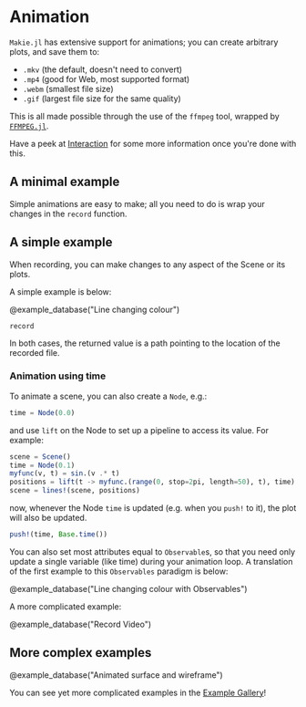 # Animation

`Makie.jl` has extensive support for animations; you can create arbitrary plots, and save them to:
- `.mkv`  (the default, doesn't need to convert)
- `.mp4`  (good for Web, most supported format)
- `.webm` (smallest file size)
- `.gif`  (largest file size for the same quality)

This is all made possible through the use of the `ffmpeg` tool, wrapped by [`FFMPEG.jl`](https://github.com/JuliaIO/FFMPEG.jl).

Have a peek at [Interaction](@ref) for some more information once you're done with this.

## A minimal example

Simple animations are easy to make; all you need to do is wrap your changes in the `record` function.

## A simple example

When recording, you can make changes to any aspect of the Scene or its plots.  

A simple example is below:

@example_database("Line changing colour")

```@docs
record
```

In both cases, the returned value is a path pointing to the location of the recorded file.

### Animation using time
To animate a scene, you can also create a `Node`, e.g.:

```julia
time = Node(0.0)
```

and use `lift` on the Node to set up a pipeline to access its value. For example:

```julia
scene = Scene()
time = Node(0.1)
myfunc(v, t) = sin.(v .* t)
positions = lift(t -> myfunc.(range(0, stop=2pi, length=50), t), time)
scene = lines!(scene, positions)
```

now, whenever the Node `time` is updated (e.g. when you `push!` to it), the plot will also be updated.

```julia
push!(time, Base.time())
```

You can also set most attributes equal to `Observable`s, so that you need only update
a single variable (like time) during your animation loop.  A translation of the first
example to this `Observables` paradigm is below:

@example_database("Line changing colour with Observables")

A more complicated example:

@example_database("Record Video")

## More complex examples

@example_database("Animated surface and wireframe")

You can see yet more complicated examples in the [Example Gallery](index.html)!
